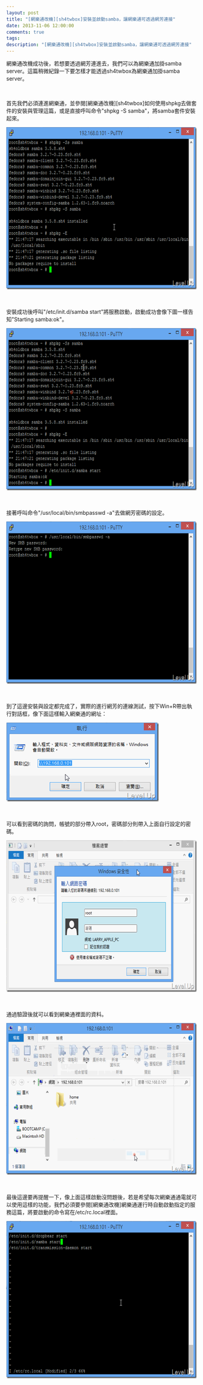 ```yaml
---
layout: post
title: "[網樂通改機][sh4twbox]安裝並啟動samba，讓網樂通可透過網芳連接"
date: 2013-11-06 12:00:00
comments: true
tags: 
description: "[網樂通改機][sh4twbox]安裝並啟動samba，讓網樂通可透過網芳連接"
---
```

<p>
	網樂通改機成功後，若想要透過網芳連進去，我們可以為網樂通加掛samba server。這篇稍微紀錄一下要怎樣才能透過sh4twbox為網樂通加掛samba server。</p>
<p>
	 </p>
<p>
	首先我們必須連進網樂通，並參閱[網樂通改機][sh4twbox]如何使用shpkg去做套件的安裝與管理這篇，或是直接呼叫命令"shpkg -S samba"，將samba套件安裝起來。</p>
<p>
	<img alt="image" border="0" height="429" src="\images\posts\38da4593-edf6-45ff-ad4e-58a4877f1d1c\image_thumb_4.png" style="border-left-width: 0px; border-right-width: 0px; border-bottom-width: 0px; border-top-width: 0px" width="678" /></p>
<p>
	 </p>
<p>
	安裝成功後呼叫"/etc/init.d/samba start"將服務啟動，啟動成功會像下圖一樣告知"Starting samba:ok"。</p>
<p>
	<img alt="image" border="0" height="429" src="\images\posts\38da4593-edf6-45ff-ad4e-58a4877f1d1c\image_thumb_5.png" style="border-left-width: 0px; border-right-width: 0px; border-bottom-width: 0px; border-top-width: 0px" width="679" /></p>
<p>
	 </p>
<p>
	接著呼叫命令"/usr/local/bin/smbpasswd -a"去做網芳密碼的設定。</p>
<p>
	<img alt="image" border="0" height="429" src="\images\posts\38da4593-edf6-45ff-ad4e-58a4877f1d1c\image_thumb_6.png" style="border-left-width: 0px; border-right-width: 0px; border-bottom-width: 0px; border-top-width: 0px" width="679" /></p>
<p>
	 </p>
<p>
	到了這邊安裝與設定都完成了，實際的進行網芳的連線測試，按下Win+R帶出執行對話框，像下面這樣輸入網樂通的網址：</p>
<p>
	<img alt="image" border="0" height="209" src="\images\posts\38da4593-edf6-45ff-ad4e-58a4877f1d1c\image_thumb_9.png" style="border-left-width: 0px; border-right-width: 0px; border-bottom-width: 0px; border-top-width: 0px" width="404" /></p>
<p>
	 </p>
<p>
	可以看到密碼的詢問，帳號的部分帶入root，密碼部分則帶入上面自行設定的密碼。</p>
<p>
	<img alt="image" border="0" height="401" src="\images\posts\38da4593-edf6-45ff-ad4e-58a4877f1d1c\image_thumb_8.png" style="border-left-width: 0px; border-right-width: 0px; border-bottom-width: 0px; border-top-width: 0px" width="644" /></p>
<p>
	 </p>
<p>
	通過驗證後就可以看到網樂通裡面的資料。</p>
<p>
	<img alt="image" border="0" height="401" src="\images\posts\38da4593-edf6-45ff-ad4e-58a4877f1d1c\image_thumb_7.png" style="border-left-width: 0px; border-right-width: 0px; border-bottom-width: 0px; border-top-width: 0px" width="644" /></p>
<p>
	 </p>
<p>
	最後這邊要再提醒一下，像上面這樣啟動沒問題後，若是希望每次網樂通通電就可以使用這樣的功能，我們必須要參閱[網樂通改機]網樂通運行時自動啟動指定的服務這篇，將要啟動的命令寫在/etc/rc.local裡面。</p>
<p>
	<img alt="image" border="0" height="416" src="\images\posts\38da4593-edf6-45ff-ad4e-58a4877f1d1c\image_thumb_11.png" style="border-left-width: 0px; border-right-width: 0px; border-bottom-width: 0px; border-top-width: 0px" width="658" /></p>
